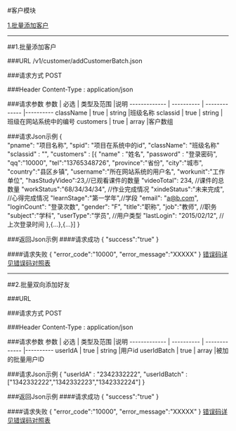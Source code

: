 #客户模块 

[1.批量添加客户](#1)

---
##<a id="1">1.批量添加客户</a>

###<a id="1.1">URL</a>
/v1/customer/addCustomerBatch.json

###<a id="1.2">请求方式</a>
POST

###<a id="1.3">Header</a>
Content-Type : application/json

###<a id="1.4">请求参数</a>
     参数      | 必选 	    | 类型及范围     |说明
-------------  | ---------- | -------------  |---------- 
className      | true	      | string         |班级名称
sclassid       | true	      | string         |班级在网站系统中的编号
customers      | true       | array          |客户数组

###<a id="1.5">请求Json示例</a>
	{       
		"pname": "项目名称",
		"spid": "项目在系统中的id",
		"className": "班级名称"
		"sclassid" : "",
		"customers" : [{
		  "name" : "姓名",
		  "password" : "登录密码",
		  "qq":"10000",
		  "tel":"13765348726",
		  "province":"省份",
		  "city":"城市",
		  "country":"县区乡镇",
		  "username":"所在网站系统的用户名",
		  "workunit":"工作单位",
		  "hasStudyVideo":23,//已观看课件的数量
		  "videoTotal": 234, //课件的总数量
		  "workStatus":"68/34/34/34", //作业完成情况
		  "xindeStatus":"未来完成", //心得完成情况
		  "learnStage":"第一学年",//学段
		  "email": "a@b.com",
		  "loginCount": "登录次数",
		  "gender": "F",
		  "title":"职称",
		  "job":"教师", //职务
		  "subject":"学科",
		  "userType":"学员", //用户类型
		  "lastLogin": "2015/02/12", //上次登录时间
		},{...},{...}]
	}

###<a id="1.6">返回Json示例</a>
####<a id="1.6.1">请求成功</a>
	{
		"success":"true"
	}

####<a id="1.6.2">请求失败</a>
	{
		"error_code":"10000",
		"error_message":"XXXXX"
	}
[错误码详见错误码对照表](错误码对照表.md)

---
##<a id="2">2.批量双向添加好友</a>

###<a id="2.1">URL</a>


###<a id="2.2">请求方式</a>
POST

###<a id="2.3">Header</a>
Content-Type : application/json

###<a id="2.4">请求参数</a>
     参数      | 必选 	    | 类型及范围     |说明
-------------  | ---------- | -------------  |---------- 
userIdA        | true	    | string         |用户id
userIdBatch    | true       | array          |被加的批量用户ID


###<a id="2.5">请求Json示例</a>
	{
		"userIdA" : "2342332222",
		"userIdBatch" :["1342332222","1342332223","1342332224"]
	}

###<a id="2.6">返回Json示例</a>
####<a id="2.6.1">请求成功</a>
	{
		"success":"true"
	}

####<a id="2.6.2">请求失败</a>
	{
		"error_code":"10000",
		"error_message":"XXXXX"
	}
[错误码详见错误码对照表](错误码对照表.md)

